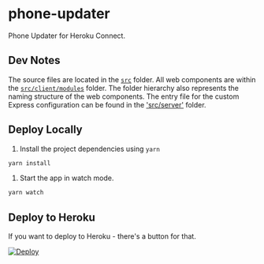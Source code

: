 # phone-updater

Phone Updater for Heroku Connect.

## Dev Notes

The source files are located in the [`src`](./src) folder. All web components are within the [`src/client/modules`](./src/modules) folder. The folder hierarchy also represents the naming structure of the web components. The entry file for the custom Express configuration can be found in the ['src/server'](./src/server) folder.

## Deploy Locally

1. Install the project dependencies using `yarn`

```sh
yarn install
```

1. Start the app in watch mode.

```sh
yarn watch
```

## Deploy to Heroku

If you want to deploy to Heroku - there's a button for that.

[![Deploy](https://www.herokucdn.com/deploy/button.svg)](https://heroku.com/deploy)
